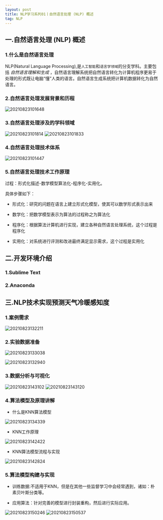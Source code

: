 ```yaml
---
layout: post
title: NLP学习系列01丨自然语言处理 (NLP) 概述
tag: NLP
---
```


## 一.自然语言处理 (NLP) 概述

### 1.什么是自然语言处理

NLP(Natural Language Processing),是`人工智能`和`语言学领域`的分支学科。主要包括 *自然语言理解和生成* ，自然语言理解系统把自然语言转化为计算机程序更易于处理的形式既让电脑“懂”人类的语言。自然语言生成系统把计算机数据转化为自然语言。

### 2.自然语言处理发展背景和历程

![20210823101648](https://cdn.jsdelivr.net/gh/luckykang/picture_bed/blogs_images/20210823101648.png)

### 3.自然语言处理涉及的学科领域

![20210823101814](https://cdn.jsdelivr.net/gh/luckykang/picture_bed/blogs_images/20210823101814.png)
![20210823101833](https://cdn.jsdelivr.net/gh/luckykang/picture_bed/blogs_images/20210823101833.png)

### 4.自然语言处理技术体系

![20210823101447](https://cdn.jsdelivr.net/gh/luckykang/picture_bed/blogs_images/20210823101447.png)

### 5.自然语言处理技术工作原理

过程：形式化描述-数学模型算法化-程序化-实用化。

具体步骤如下：

* 形式化：研究的问题在语言上建立形式化模型，使其可以数学形式表示出来

* 数学化：把数学模型表示为算法的过程称之为算法化

* 程序化：根据算法计算机进行实现，建立各种自然语言处理系统，这个过程是程序化

* 实用化：对系统进行评测和改进最终满足显示需求，这个过程是实用化

## 二.开发环境介绍

### 1.Sublime Text

### 2.Anaconda

## 三.NLP技术实现预测天气冷暖感知度

### 1.案例需求

![20210823132211](https://cdn.jsdelivr.net/gh/luckykang/picture_bed/blogs_images/20210823132211.png)

### 2.实验数据准备

![20210823133038](https://cdn.jsdelivr.net/gh/luckykang/picture_bed/blogs_images/20210823133038.png)

![20210823132940](https://cdn.jsdelivr.net/gh/luckykang/picture_bed/blogs_images/20210823132940.png)

### 3.数据分析与可视化

![20210823143102](https://cdn.jsdelivr.net/gh/luckykang/picture_bed/blogs_images/20210823143102.png)
![20210823143120](https://cdn.jsdelivr.net/gh/luckykang/picture_bed/blogs_images/20210823143120.png)

### 4.算法模型及原理讲解

* 什么是KNN算法模型

![20210823134339](https://cdn.jsdelivr.net/gh/luckykang/picture_bed/blogs_images/20210823134339.png)

* KNN工作原理

![20210823142422](https://cdn.jsdelivr.net/gh/luckykang/picture_bed/blogs_images/20210823142422.png)

* KNN算法模型流程与实现

![20210823142824](https://cdn.jsdelivr.net/gh/luckykang/picture_bed/blogs_images/20210823142824.png)

### 5.算法模型构建与实现

* 训练数据:不适用于KNN，但是在其他一些监督学习中会经常遇到，诸如：朴素贝叶斯分类等。

* 应用算法：针对完善的模型进行封装重构，然后进行实际应用。

![20210823150246](https://cdn.jsdelivr.net/gh/luckykang/picture_bed/blogs_images/20210823150246.png)
![20210823150537](https://cdn.jsdelivr.net/gh/luckykang/picture_bed/blogs_images/20210823150537.png)

